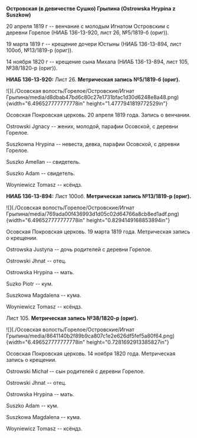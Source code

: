 **Островская (в девичестве Сушко) Грыпина (Ostrowska Hrypina z
Suszkow)**

20 апреля 1819 г -- венчание с молодым Игнатом Островским с деревни
Горелое (НИАБ 136-13-920, лист 26, №5/1819-б (ориг)).

19 марта 1819 г -- крещение дочери Юстыны (НИАБ 136-13-894, лист 100об,
№13/1819-р (ориг)).

14 ноября 1820 г -- крещение сына Михала (НИАБ 136-13-894, лист 105,
№38/1820-р (ориг)).

**НИАБ 136-13-920:** Лист 26. **Метрическая запись №5/1819-б (ориг).**

![](./Осовская волость/Горелое/Островские/Игнат Грыпина/media/d8dbab47bd6c80c27e1731bfac1d30d6248e8a48.png){width="6.496527777777778in"
height="1.4777941819772529in"}

Осовская Покровская церковь. 20 апреля 1819 года. Запись о венчании.

Ostrowski Jgnacy -- жених, молодой, парафии Осовской, с деревни Горелое.

Suszkowna Hrypina -- невеста, девка, парафии Осовской, с деревни
Горелое.

Suszko Amellan -- свидетель.

Suszko Adam -- свидетель.

Woyniewicz Tomasz -- ксёндз.

**НИАБ 136-13-894:** Лист 100об. **Метрическая запись №13/1819-р
(ориг).**

![](./Осовская волость/Горелое/Островские/Игнат Грыпина/media/769ada00f436993d1d05c02d64766a8cb8ed1adf.png){width="6.496527777777778in"
height="0.8294149168853894in"}

Осовская Покровская церковь. 19 марта 1819 года. Метрическая запись о
крещении.

Ostrowska Justyna -- дочь родителей с деревни Горелое.

Ostrowski Jhnat -- отец.

Ostrowska Hrypina -- мать.

Suzko Piotr -- кум.

Suszkowa Magdalena -- кума.

Woyniewicz Tomasz -- ксёндз.

Лист 105. **Метрическая запись №38/1820-р (ориг).**

![](./Осовская волость/Горелое/Островские/Игнат Грыпина/media/8641140b2f89b9ca807c1e2e626df5fef5a80f64.png){width="6.496527777777778in"
height="0.7281692913385827in"}

Осовская Покровская церковь. 14 ноября 1820 года. Метрическая запись о
крещении.

Ostrowski Michał -- сын родителей с деревни Горелое.

Ostrowski Jhnat -- отец.

Ostrowska Hrypina -- мать.

Suszko Adam -- кум.

Suszkowa Magdalena -- кума.

Woyniewicz Tomasz -- ксёндз.
